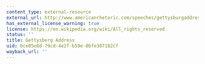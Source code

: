 ```yaml
---
content_type: external-resource
external_url: http://www.americanrhetoric.com/speeches/gettysburgaddress.htm
has_external_license_warning: true
license: https://en.wikipedia.org/wiki/All_rights_reserved
status: ''
title: Gettysberg Address
uid: bce05e8d-79cd-4e2f-b59e-0bfe307182cf
wayback_url: ''
---
```

